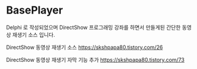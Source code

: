 # BasePlayer

Delphi 로 작성되었으며 DirectShow 프로그래밍 강좌를 하면서 만들게된 간단한 동영상 재생기 소스 입니다. 


DirectShow 동영상 재생기 소스
https://skshpapa80.tistory.com/26

DirectShow 동영상 재생기 자막 기능 추가
https://skshpapa80.tistory.com/73
